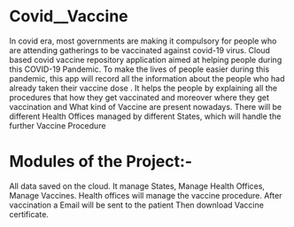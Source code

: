 # Covid__Vaccine

In covid era, most governments are making it compulsory for people who are attending
gatherings to be vaccinated against covid-19 virus. Cloud based covid vaccine repository
application aimed at helping people during this COVID-19 Pandemic. To make the lives of
people easier during this pandemic, this app will record all the information about the people who
had already taken their vaccine dose . It helps the people by explaining all the procedures that
how they get vaccinated and moreover where they get vaccination and What kind of Vaccine are
present nowadays. There will be different Health Offices managed by different States, which will
handle the further Vaccine Procedure

# Modules of the Project:- 
All data saved on the cloud. 
It manage States,
Manage Health Offices,
Manage Vaccines.
Health offices will manage the vaccine procedure. 
After vaccination a Email will be sent to the patient
Then download Vaccine certificate.
